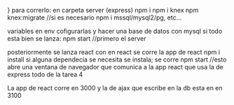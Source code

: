 }
para correrlo: en carpeta server (express) 
npm i
npm i  knex
npm knex:migrate
 //si es necesario
npm i mssql/mysql2/pg, etc...

variables en env cofigurarlas y hacer una base de datos con mysql
si todo esta bien se lanza:
npm start 
//primero el server


posteriormente se lanza react con en react se corre la app de react
npm i  install
si alguna dependecia se necesita se instala;
se corre
npm start
//esto abre una ventana de navegador que comunica  a la app react que usa la de express todo de la tarea 4


La app de react corre en 3000 y la de ajax que escribe en la db esta en en 3100